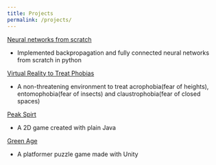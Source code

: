 ```yaml
---
title: Projects
permalink: /projects/
---
```

[Neural networks from scratch](https://github.com/YashSharma79/neural-networks-from-scratch)
* Implemented backpropagation and fully connected neural networks from scratch in python 


[Virtual Reality to Treat Phobias](https://github.com/YashSharma79/Phobia-VR)
* A non-threatening environment to treat acrophobia(fear of heights), entomophobia(fear of insects) and claustrophobia(fear of closed spaces)


[Peak Spirt](https://github.com/YashSharma79/peak-spirit)
* A 2D game created with plain Java

[Green Age](https://github.com/YashSharma79/Green-Age)
* A platformer puzzle game made with Unity
